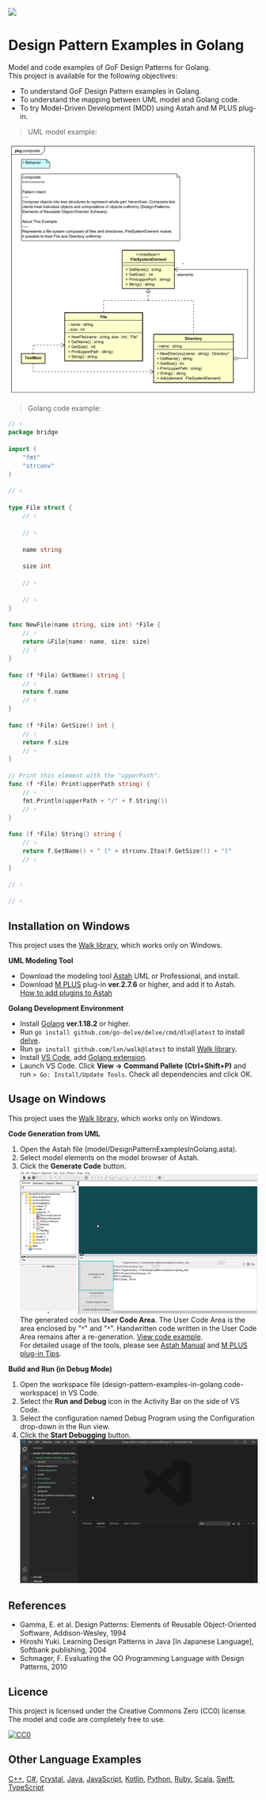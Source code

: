 [<img src="./screenshots/DiagramMap.svg">](https://raw.githubusercontent.com/takaakit/design-pattern-examples-in-golang/master/screenshots/DiagramMap.svg)

Design Pattern Examples in Golang
===

Model and code examples of GoF Design Patterns for Golang.  
This project is available for the following objectives:  

* To understand GoF Design Pattern examples in Golang.
* To understand the mapping between UML model and Golang code.
* To try Model-Driven Development (MDD) using Astah and M PLUS plug-in.

> UML model example:

![](./screenshots/CompositePattern.svg "Composite Pattern")

<a id="code-example"></a>
> Golang code example:

```go
// ˅
package bridge

import (
	"fmt"
	"strconv"
)

// ˄

type File struct {
	// ˅

	// ˄

	name string

	size int

	// ˅

	// ˄
}

func NewFile(name string, size int) *File {
	// ˅
	return &File{name: name, size: size}
	// ˄
}

func (f *File) GetName() string {
	// ˅
	return f.name
	// ˄
}

func (f *File) GetSize() int {
	// ˅
	return f.size
	// ˄
}

// Print this element with the "upperPath".
func (f *File) Print(upperPath string) {
	// ˅
	fmt.Println(upperPath + "/" + f.String())
	// ˄
}

func (f *File) String() string {
	// ˅
	return f.GetName() + " (" + strconv.Itoa(f.GetSize()) + ")"
	// ˄
}

// ˅

// ˄
```

Installation on Windows
------------
This project uses the [Walk library](https://github.com/lxn/walk), which works only on Windows.

**UML Modeling Tool**
* Download the modeling tool [Astah](http://astah.net/download) UML or Professional, and install.  
* Download [M PLUS](https://sites.google.com/view/m-plus-plugin/download) plug-in **ver.2.7.6** or higher, and add it to Astah.  
  [How to add plugins to Astah](https://astahblog.com/2014/12/15/astah_plugins/)

**Golang Development Environment**
* Install [Golang](https://golang.org/dl/) **ver.1.18.2** or higher.
* Run `go install github.com/go-delve/delve/cmd/dlv@latest` to install [delve](https://github.com/derekparker/delve/blob/master/Documentation/installation/README.md).
* Run `go install github.com/lxn/walk@latest` to install [Walk library](https://github.com/lxn/walk).
* Install [VS Code](https://code.visualstudio.com/download), add [Golang extension](https://marketplace.visualstudio.com/items?itemName=ms-vscode.Go).
* Launch VS Code. Click **View -> Command Pallete (Ctrl+Shift+P)** and run `> Go: Install/Update Tools`. Check all dependencies and click OK.

Usage on Windows
-----
This project uses the [Walk library](https://github.com/lxn/walk), which works only on Windows.

**Code Generation from UML**
  1. Open the Astah file (model/DesignPatternExamplesInGolang.asta).
  2. Select model elements on the model browser of Astah.
  3. Click the **Generate Code** button.  
  ![](./screenshots/GenerateCode.gif "Generate Code")  
  The generated code has **User Code Area**. The User Code Area is the area enclosed by "˅" and "˄". Handwritten code written in the User Code Area remains after a re-generation. [View code example](#code-example).  
  For detailed usage of the tools, please see [Astah Manual](http://astah.net/manual) and [M PLUS plug-in Tips](https://sites.google.com/view/m-plus-plugin-tips).

**Build and Run (in Debug Mode)**
  1. Open the workspace file (design-pattern-examples-in-golang.code-workspace) in VS Code.
  2. Select the **Run and Debug** icon in the Activity Bar on the side of VS Code.
  3. Select the configuration named Debug Program using the Configuration drop-down in the Run view.
  4. Click the **Start Debugging** button.  
     ![](./screenshots/BuildAndRun.gif "Build and Run")  

References
----------
* Gamma, E. et al. Design Patterns: Elements of Reusable Object-Oriented Software, Addison-Wesley, 1994
* Hiroshi Yuki. Learning Design Patterns in Java [In Japanese Language], Softbank publishing, 2004
* Schmager, F. Evaluating the GO Programming Language with Design Patterns, 2010

Licence
-------
This project is licensed under the Creative Commons Zero (CC0) license. The model and code are completely free to use.

[![CC0](http://i.creativecommons.org/p/zero/1.0/88x31.png "CC0")](http://creativecommons.org/publicdomain/zero/1.0/deed)

Other Language Examples
-----------------------
[C++](https://github.com/takaakit/design-pattern-examples-in-cpp), [C#](https://github.com/takaakit/design-pattern-examples-in-csharp), [Crystal](https://github.com/takaakit/design-pattern-examples-in-crystal), [Java](https://github.com/takaakit/design-pattern-examples-in-java), [JavaScript](https://github.com/takaakit/design-pattern-examples-in-javascript), [Kotlin](https://github.com/takaakit/design-pattern-examples-in-kotlin), [Python](https://github.com/takaakit/design-pattern-examples-in-python), [Ruby](https://github.com/takaakit/design-pattern-examples-in-ruby), [Scala](https://github.com/takaakit/design-pattern-examples-in-scala), [Swift](https://github.com/takaakit/design-pattern-examples-in-swift), [TypeScript](https://github.com/takaakit/design-pattern-examples-in-typescript)
